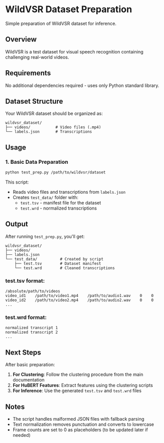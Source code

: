 # WildVSR Dataset Preparation

Simple preparation of WildVSR dataset for inference.

## Overview

WildVSR is a test dataset for visual speech recognition containing challenging real-world videos.

## Requirements

No additional dependencies required - uses only Python standard library.

## Dataset Structure

Your WildVSR dataset should be organized as:
```
wildvsr_dataset/
├── videos/           # Video files (.mp4)
└── labels.json       # Transcriptions
```

## Usage

### 1. Basic Data Preparation

```bash
python test_prep.py /path/to/wildvsr/dataset
```

This script:
- Reads video files and transcriptions from `labels.json`
- Creates `test_data/` folder with:
  - `test.tsv` - manifest file for the dataset
  - `test.wrd` - normalized transcriptions

## Output

After running `test_prep.py`, you'll get:

```
wildvsr_dataset/
├── videos/
├── labels.json
└── test_data/          # Created by script
    ├── test.tsv        # Dataset manifest
    └── test.wrd        # Cleaned transcriptions
```

### test.tsv format:
```
/absolute/path/to/videos
video_id1    /path/to/video1.mp4    /path/to/audio1.wav    0    0
video_id2    /path/to/video2.mp4    /path/to/audio2.wav    0    0
...
```

### test.wrd format:
```
normalized transcript 1
normalized transcript 2
...
```

## Next Steps

After basic preparation:

1. **For Clustering**: Follow the clustering procedure from the main documentation
2. **For HuBERT Features**: Extract features using the clustering scripts
3. **For Inference**: Use the generated `test.tsv` and `test.wrd` files

## Notes

- The script handles malformed JSON files with fallback parsing
- Text normalization removes punctuation and converts to lowercase
- Frame counts are set to 0 as placeholders (to be updated later if needed)
